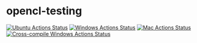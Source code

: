 # opencl-testing

[![Ubuntu Actions Status](https://github.com/APN-Pucky/opencl-testing/workflows/Ubuntu/badge.svg)](https://github.com/APN-Pucky/opencl-testing/actions)
[![Windows Actions Status](https://github.com/APN-Pucky/opencl-testing/workflows/Windows/badge.svg)](https://github.com/APN-Pucky/opencl-testing/actions)
[![Mac Actions Status](https://github.com/APN-Pucky/opencl-testing/workflows/Mac/badge.svg)](https://github.com/APN-Pucky/opencl-testing/actions)
[![Cross-compile Windows Actions Status](https://github.com/APN-Pucky/opencl-testing/workflows/Cross-compile%20Windows/badge.svg)](https://github.com/APN-Pucky/opencl-testing/actions)
